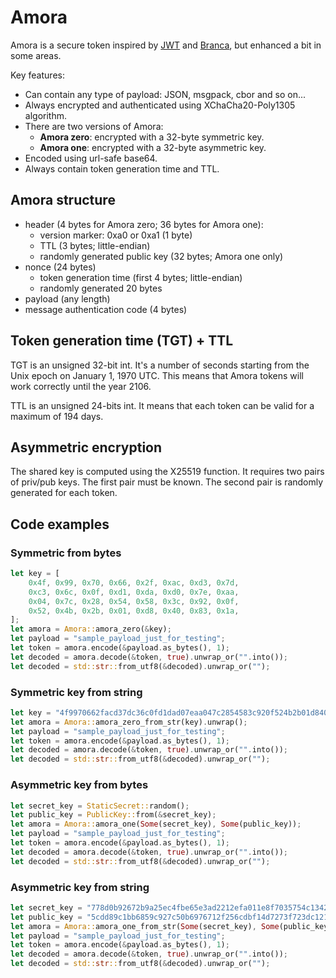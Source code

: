 # Amora

Amora is a secure token inspired by [JWT](https://jwt.io) and [Branca](https://branca.io/),
but enhanced a bit in some areas.

Key features:
- Can contain any type of payload: JSON, msgpack, cbor and so on...
- Always encrypted and authenticated using XChaCha20-Poly1305 algorithm.
- There are two versions of Amora:
	- **Amora zero**: encrypted with a 32-byte symmetric key.
	- **Amora one**: encrypted with a 32-byte asymmetric key.
- Encoded using url-safe base64.
- Always contain token generation time and TTL.

## Amora structure

- header (4 bytes for Amora zero; 36 bytes for Amora one):
	- version marker: 0xa0 or 0xa1 (1 byte)
	- TTL (3 bytes; little-endian)
	- randomly generated public key (32 bytes; Amora one only)
- nonce (24 bytes)
	- token generation time (first 4 bytes; little-endian)
	- randomly generated 20 bytes
- payload (any length)
- message authentication code (4 bytes)

## Token generation time (TGT) + TTL

TGT is an unsigned 32-bit int. It's a number of seconds starting from the Unix epoch
on January 1, 1970 UTC. This means that Amora tokens will work correctly until the year 2106.

TTL is an unsigned 24-bits int. It means that each token can be valid for a maximum of 194 days.

## Asymmetric encryption

The shared key is computed using the X25519 function. It requires two pairs of priv/pub keys.
The first pair must be known. The second pair is randomly generated for each token.

## Code examples

### Symmetric from bytes

```rust
let key = [
	0x4f, 0x99, 0x70, 0x66, 0x2f, 0xac, 0xd3, 0x7d,
	0xc3, 0x6c, 0x0f, 0xd1, 0xda, 0xd0, 0x7e, 0xaa,
	0x04, 0x7c, 0x28, 0x54, 0x58, 0x3c, 0x92, 0x0f,
	0x52, 0x4b, 0x2b, 0x01, 0xd8, 0x40, 0x83, 0x1a,
];
let amora = Amora::amora_zero(&key);
let payload = "sample_payload_just_for_testing";
let token = amora.encode(&payload.as_bytes(), 1);
let decoded = amora.decode(&token, true).unwrap_or("".into());
let decoded = std::str::from_utf8(&decoded).unwrap_or("");
```

### Symmetric key from string

```rust
let key = "4f9970662facd37dc36c0fd1dad07eaa047c2854583c920f524b2b01d840831a";
let amora = Amora::amora_zero_from_str(key).unwrap();
let payload = "sample_payload_just_for_testing";
let token = amora.encode(&payload.as_bytes(), 1);
let decoded = amora.decode(&token, true).unwrap_or("".into());
let decoded = std::str::from_utf8(&decoded).unwrap_or("");
```

### Asymmetric key from bytes

```rust
let secret_key = StaticSecret::random();
let public_key = PublicKey::from(&secret_key);
let amora = Amora::amora_one(Some(secret_key), Some(public_key));
let payload = "sample_payload_just_for_testing";
let token = amora.encode(&payload.as_bytes(), 1);
let decoded = amora.decode(&token, true).unwrap_or("".into());
let decoded = std::str::from_utf8(&decoded).unwrap_or("");
```

### Asymmetric key from string

```rust
let secret_key = "778d0b92672b9a25ec4fbe65e3ad2212efa011e8f7035754c1342fe46191dbb3";
let public_key = "5cdd89c1bb6859c927c50b6976712f256cdbf14d7273f723dc121c191f9d6d6d";
let amora = Amora::amora_one_from_str(Some(secret_key), Some(public_key)).unwrap();
let payload = "sample_payload_just_for_testing";
let token = amora.encode(&payload.as_bytes(), 1);
let decoded = amora.decode(&token, true).unwrap_or("".into());
let decoded = std::str::from_utf8(&decoded).unwrap_or("");
```
